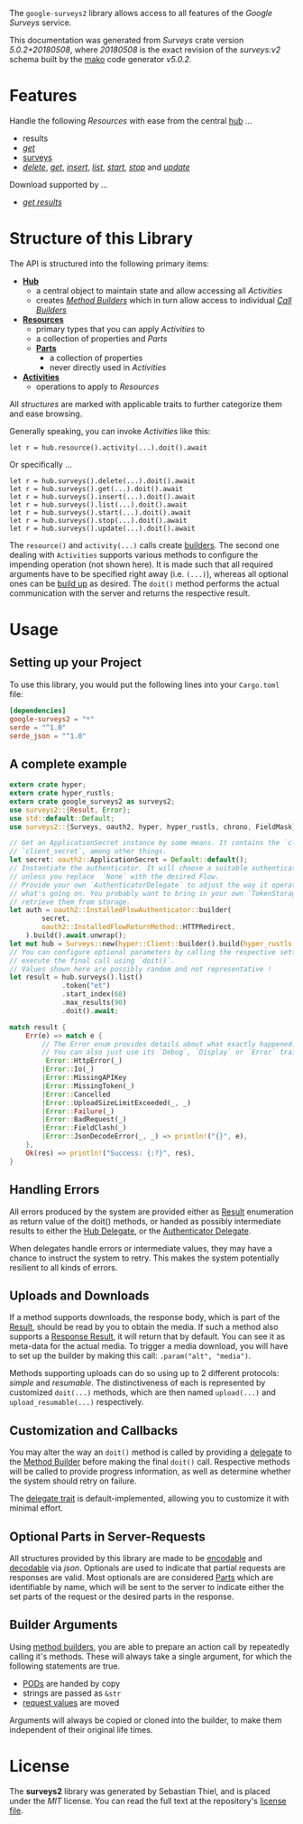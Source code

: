 <!---
DO NOT EDIT !
This file was generated automatically from 'src/generator/templates/api/README.md.mako'
DO NOT EDIT !
-->
The `google-surveys2` library allows access to all features of the *Google Surveys* service.

This documentation was generated from *Surveys* crate version *5.0.2+20180508*, where *20180508* is the exact revision of the *surveys:v2* schema built by the [mako](http://www.makotemplates.org/) code generator *v5.0.2*.
# Features

Handle the following *Resources* with ease from the central [hub](https://docs.rs/google-surveys2/5.0.2+20180508/google_surveys2/Surveys) ... 

* results
 * [*get*](https://docs.rs/google-surveys2/5.0.2+20180508/google_surveys2/api::ResultGetCall)
* [surveys](https://docs.rs/google-surveys2/5.0.2+20180508/google_surveys2/api::Survey)
 * [*delete*](https://docs.rs/google-surveys2/5.0.2+20180508/google_surveys2/api::SurveyDeleteCall), [*get*](https://docs.rs/google-surveys2/5.0.2+20180508/google_surveys2/api::SurveyGetCall), [*insert*](https://docs.rs/google-surveys2/5.0.2+20180508/google_surveys2/api::SurveyInsertCall), [*list*](https://docs.rs/google-surveys2/5.0.2+20180508/google_surveys2/api::SurveyListCall), [*start*](https://docs.rs/google-surveys2/5.0.2+20180508/google_surveys2/api::SurveyStartCall), [*stop*](https://docs.rs/google-surveys2/5.0.2+20180508/google_surveys2/api::SurveyStopCall) and [*update*](https://docs.rs/google-surveys2/5.0.2+20180508/google_surveys2/api::SurveyUpdateCall)


Download supported by ...

* [*get results*](https://docs.rs/google-surveys2/5.0.2+20180508/google_surveys2/api::ResultGetCall)



# Structure of this Library

The API is structured into the following primary items:

* **[Hub](https://docs.rs/google-surveys2/5.0.2+20180508/google_surveys2/Surveys)**
    * a central object to maintain state and allow accessing all *Activities*
    * creates [*Method Builders*](https://docs.rs/google-surveys2/5.0.2+20180508/google_surveys2/client::MethodsBuilder) which in turn
      allow access to individual [*Call Builders*](https://docs.rs/google-surveys2/5.0.2+20180508/google_surveys2/client::CallBuilder)
* **[Resources](https://docs.rs/google-surveys2/5.0.2+20180508/google_surveys2/client::Resource)**
    * primary types that you can apply *Activities* to
    * a collection of properties and *Parts*
    * **[Parts](https://docs.rs/google-surveys2/5.0.2+20180508/google_surveys2/client::Part)**
        * a collection of properties
        * never directly used in *Activities*
* **[Activities](https://docs.rs/google-surveys2/5.0.2+20180508/google_surveys2/client::CallBuilder)**
    * operations to apply to *Resources*

All *structures* are marked with applicable traits to further categorize them and ease browsing.

Generally speaking, you can invoke *Activities* like this:

```Rust,ignore
let r = hub.resource().activity(...).doit().await
```

Or specifically ...

```ignore
let r = hub.surveys().delete(...).doit().await
let r = hub.surveys().get(...).doit().await
let r = hub.surveys().insert(...).doit().await
let r = hub.surveys().list(...).doit().await
let r = hub.surveys().start(...).doit().await
let r = hub.surveys().stop(...).doit().await
let r = hub.surveys().update(...).doit().await
```

The `resource()` and `activity(...)` calls create [builders][builder-pattern]. The second one dealing with `Activities` 
supports various methods to configure the impending operation (not shown here). It is made such that all required arguments have to be 
specified right away (i.e. `(...)`), whereas all optional ones can be [build up][builder-pattern] as desired.
The `doit()` method performs the actual communication with the server and returns the respective result.

# Usage

## Setting up your Project

To use this library, you would put the following lines into your `Cargo.toml` file:

```toml
[dependencies]
google-surveys2 = "*"
serde = "^1.0"
serde_json = "^1.0"
```

## A complete example

```Rust
extern crate hyper;
extern crate hyper_rustls;
extern crate google_surveys2 as surveys2;
use surveys2::{Result, Error};
use std::default::Default;
use surveys2::{Surveys, oauth2, hyper, hyper_rustls, chrono, FieldMask};

// Get an ApplicationSecret instance by some means. It contains the `client_id` and 
// `client_secret`, among other things.
let secret: oauth2::ApplicationSecret = Default::default();
// Instantiate the authenticator. It will choose a suitable authentication flow for you, 
// unless you replace  `None` with the desired Flow.
// Provide your own `AuthenticatorDelegate` to adjust the way it operates and get feedback about 
// what's going on. You probably want to bring in your own `TokenStorage` to persist tokens and
// retrieve them from storage.
let auth = oauth2::InstalledFlowAuthenticator::builder(
        secret,
        oauth2::InstalledFlowReturnMethod::HTTPRedirect,
    ).build().await.unwrap();
let mut hub = Surveys::new(hyper::Client::builder().build(hyper_rustls::HttpsConnectorBuilder::new().with_native_roots().https_or_http().enable_http1().enable_http2().build()), auth);
// You can configure optional parameters by calling the respective setters at will, and
// execute the final call using `doit()`.
// Values shown here are possibly random and not representative !
let result = hub.surveys().list()
             .token("et")
             .start_index(68)
             .max_results(90)
             .doit().await;

match result {
    Err(e) => match e {
        // The Error enum provides details about what exactly happened.
        // You can also just use its `Debug`, `Display` or `Error` traits
         Error::HttpError(_)
        |Error::Io(_)
        |Error::MissingAPIKey
        |Error::MissingToken(_)
        |Error::Cancelled
        |Error::UploadSizeLimitExceeded(_, _)
        |Error::Failure(_)
        |Error::BadRequest(_)
        |Error::FieldClash(_)
        |Error::JsonDecodeError(_, _) => println!("{}", e),
    },
    Ok(res) => println!("Success: {:?}", res),
}

```
## Handling Errors

All errors produced by the system are provided either as [Result](https://docs.rs/google-surveys2/5.0.2+20180508/google_surveys2/client::Result) enumeration as return value of
the doit() methods, or handed as possibly intermediate results to either the 
[Hub Delegate](https://docs.rs/google-surveys2/5.0.2+20180508/google_surveys2/client::Delegate), or the [Authenticator Delegate](https://docs.rs/yup-oauth2/*/yup_oauth2/trait.AuthenticatorDelegate.html).

When delegates handle errors or intermediate values, they may have a chance to instruct the system to retry. This 
makes the system potentially resilient to all kinds of errors.

## Uploads and Downloads
If a method supports downloads, the response body, which is part of the [Result](https://docs.rs/google-surveys2/5.0.2+20180508/google_surveys2/client::Result), should be
read by you to obtain the media.
If such a method also supports a [Response Result](https://docs.rs/google-surveys2/5.0.2+20180508/google_surveys2/client::ResponseResult), it will return that by default.
You can see it as meta-data for the actual media. To trigger a media download, you will have to set up the builder by making
this call: `.param("alt", "media")`.

Methods supporting uploads can do so using up to 2 different protocols: 
*simple* and *resumable*. The distinctiveness of each is represented by customized 
`doit(...)` methods, which are then named `upload(...)` and `upload_resumable(...)` respectively.

## Customization and Callbacks

You may alter the way an `doit()` method is called by providing a [delegate](https://docs.rs/google-surveys2/5.0.2+20180508/google_surveys2/client::Delegate) to the 
[Method Builder](https://docs.rs/google-surveys2/5.0.2+20180508/google_surveys2/client::CallBuilder) before making the final `doit()` call. 
Respective methods will be called to provide progress information, as well as determine whether the system should 
retry on failure.

The [delegate trait](https://docs.rs/google-surveys2/5.0.2+20180508/google_surveys2/client::Delegate) is default-implemented, allowing you to customize it with minimal effort.

## Optional Parts in Server-Requests

All structures provided by this library are made to be [encodable](https://docs.rs/google-surveys2/5.0.2+20180508/google_surveys2/client::RequestValue) and 
[decodable](https://docs.rs/google-surveys2/5.0.2+20180508/google_surveys2/client::ResponseResult) via *json*. Optionals are used to indicate that partial requests are responses 
are valid.
Most optionals are are considered [Parts](https://docs.rs/google-surveys2/5.0.2+20180508/google_surveys2/client::Part) which are identifiable by name, which will be sent to 
the server to indicate either the set parts of the request or the desired parts in the response.

## Builder Arguments

Using [method builders](https://docs.rs/google-surveys2/5.0.2+20180508/google_surveys2/client::CallBuilder), you are able to prepare an action call by repeatedly calling it's methods.
These will always take a single argument, for which the following statements are true.

* [PODs][wiki-pod] are handed by copy
* strings are passed as `&str`
* [request values](https://docs.rs/google-surveys2/5.0.2+20180508/google_surveys2/client::RequestValue) are moved

Arguments will always be copied or cloned into the builder, to make them independent of their original life times.

[wiki-pod]: http://en.wikipedia.org/wiki/Plain_old_data_structure
[builder-pattern]: http://en.wikipedia.org/wiki/Builder_pattern
[google-go-api]: https://github.com/google/google-api-go-client

# License
The **surveys2** library was generated by Sebastian Thiel, and is placed 
under the *MIT* license.
You can read the full text at the repository's [license file][repo-license].

[repo-license]: https://github.com/Byron/google-apis-rsblob/main/LICENSE.md

